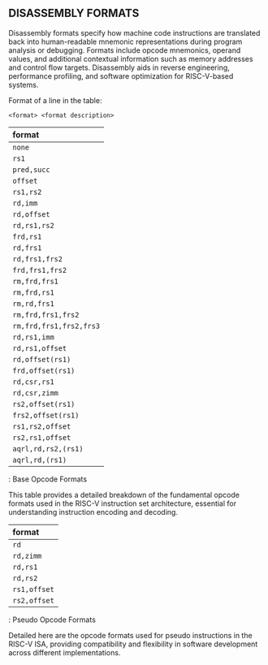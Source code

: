 ## DISASSEMBLY FORMATS

Disassembly formats specify how machine code instructions are translated back into human-readable mnemonic representations during program analysis or debugging. Formats include opcode mnemonics, operand values, and additional contextual information such as memory addresses and control flow targets. Disassembly aids in reverse engineering, performance profiling, and software optimization for RISC-V-based systems.

Format of a line in the table:

`<format> <format description>`

| format                  |
|:------------------------|
| `none`                  |
| `rs1`                   |
| `pred,succ`             |
| `offset`                |
| `rs1,rs2`               |
| `rd,imm`                |
| `rd,offset`             |
| `rd,rs1,rs2`            |
| `frd,rs1`               |
| `rd,frs1`               |
| `rd,frs1,frs2`          |
| `frd,frs1,frs2`         |
| `rm,frd,frs1`           |
| `rm,frd,rs1`            |
| `rm,rd,frs1`            |
| `rm,frd,frs1,frs2`      |
| `rm,frd,frs1,frs2,frs3` |
| `rd,rs1,imm`            |
| `rd,rs1,offset`         |
| `rd,offset(rs1)`        |
| `frd,offset(rs1)`       |
| `rd,csr,rs1`            |
| `rd,csr,zimm`           |
| `rs2,offset(rs1)`       |
| `frs2,offset(rs1)`      |
| `rs1,rs2,offset`        |
| `rs2,rs1,offset`        |
| `aqrl,rd,rs2,(rs1)`     |
| `aqrl,rd,(rs1)`         |

: Base Opcode Formats

 This table provides a detailed breakdown of the fundamental opcode formats used in the RISC-V instruction set architecture, essential for understanding instruction encoding and decoding.
 
| format                  |
|:------------------------|
| `rd`                    |
| `rd,zimm`               |
| `rd,rs1`                |
| `rd,rs2`                |
| `rs1,offset`            |
| `rs2,offset`            |

: Pseudo Opcode Formats

 Detailed here are the opcode formats used for pseudo instructions in the RISC-V ISA, providing compatibility and flexibility in software development across different implementations.
